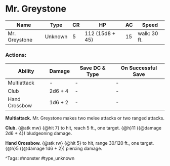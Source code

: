 # Mr. Greystone

| Name | Type | CR | HP | AC | Speed |
|------|------|----|----|----|-------|
| Mr. Greystone | Unknown | 5 | 112 (15d8 + 45) | 15 | walk: 30 ft. |

### Actions:

| Ability | Damage | Save DC & Type | On Successful Save |
|---------|--------|----------------|--------------------|
| Multiattack | - | - | - |
| Club | 2d6 + 4 | - | - |
| Hand Crossbow | 1d6 + 2 | - | - |


**Multiattack.** Mr. Greystone makes two melee attacks or two ranged attacks.

**Club.** {@atk mw} {@hit 7} to hit, reach 5 ft., one target. {@h}11 ({@damage 2d6 + 4}) bludgeoning damage.

**Hand Crossbow.** {@atk rw} {@hit 5} to hit, range 30/120 ft., one target. {@h}5 ({@damage 1d6 + 2}) piercing damage.

^Tags: #monster #type_unknown